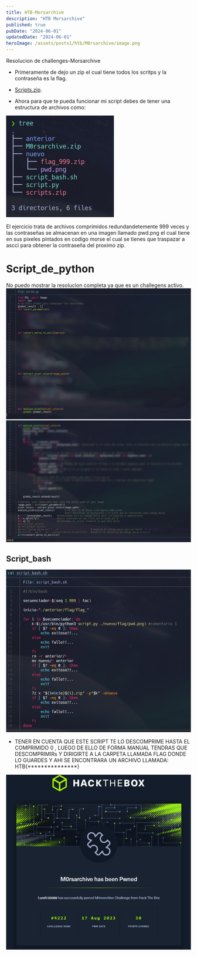 ```yaml
---
title: HTB-Morsarchive
description: "HTB Morsarchive"
published: true
pubDate: "2024-06-01"
updatedDate: "2024-06-01"
heroImage: /assets/posts1/htb/M0rsarchive/image.png
---
```


Resolucion de challenges-Morsarchive

- Primeramente de dejo un zip el cual tiene todos los scritps y la contraseña es la flag.

- [Scripts.zip](/assets/posts2/scripts.zip).

- Ahora para que te pueda funcionar mi script debes de tener una estructura de archivos como:

![estructura.PNG](/assets/posts2/Estructura_carpeta.png)

El ejercicio trata de archivos comprimidos redundandetemente 999 veces y las contraseñas se almacenan en una
imagen llamado pwd.png el cual tiene en sus pixeles pintados en codigo morse el cual se tienes que traspazar a
ascci para obtener la contraseña del proximo zip.

# [](#header-2)Script_de_python

No puedo mostrar la resolucion completa ya que es un challegens activo.
![python1.PNG](/assets/posts2/script_python1.jpg)
![python2.PNG](/assets/posts2/script_python2.jpg)

## [](#header-2)Script_bash

![bash.PNG](/assets/posts2/script_bash.png)

- TENER EN CUENTA QUE ESTE SCRIPT TE LO DESCOMPRIME HASTA EL COMPRIMIDO 0 , LUEGO DE ELLO DE FORMA MANUAL TENDRAS QUE DESCOMPRIMIRs Y DIRIGIRTE A LA CARPETA LLAMADA FLAG DONDE LO GUARDES Y AHI SE ENCONTRARA UN ARCHIVO LLAMADA: HTB{***************}

![congra.PNG](/assets/posts2/congra.png)
